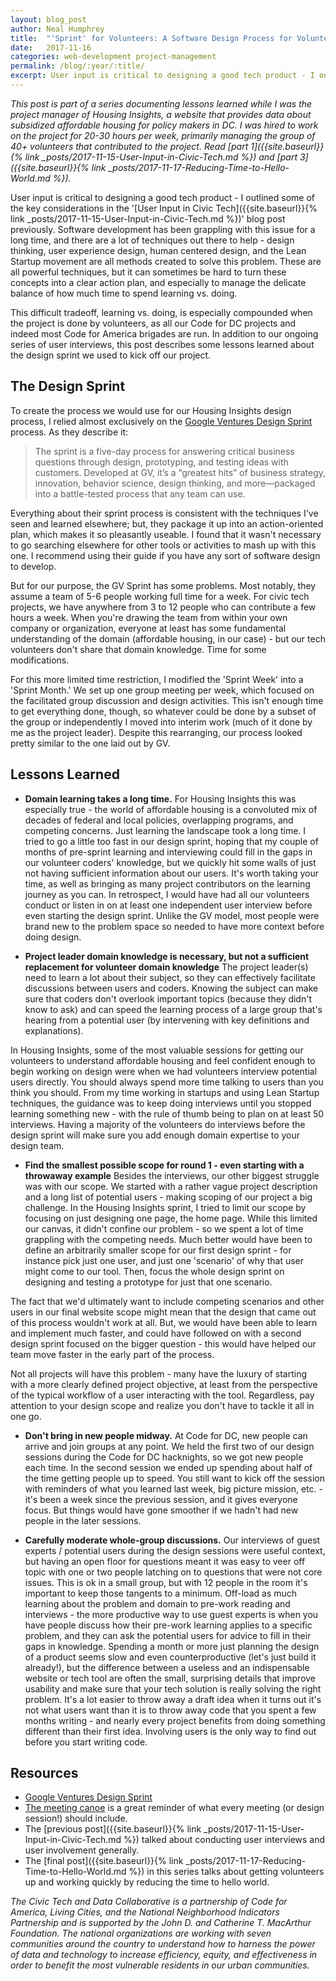 ```yaml
---
layout: blog_post
author: Neal Humphrey
title:  "'Sprint' for Volunteers: A Software Design Process for Volunteer Civic Tech"
date:   2017-11-16
categories: web-development project-management
permalink: /blog/:year/:title/
excerpt: User input is critical to designing a good tech product - I outlined some of the key considerations in the User Input in Civic Tech blog post previously. Software development has been grappling with this issue for a long time, and there are a lot of techniques out there to help - design thinking, user experience design, human centered design, and the Lean Startup movement are all methods created to solve this problem. These are all powerful techniques, but it can sometimes be hard to turn these concepts into a clear action plan, and especially to manage the delicate balance of how much time to spend learning vs. doing.
---
```


*This post is part of a series documenting lessons learned while I was the project manager of Housing Insights, a website that provides data about subsidized affordable housing for policy makers in DC. I was hired to work on the project for 20-30 hours per week, primarily managing the group of 40+ volunteers that contributed to the project. Read [part 1]({{site.baseurl}}{% link _posts/2017-11-15-User-Input-in-Civic-Tech.md %}) and [part 3]({{site.baseurl}}{% link _posts/2017-11-17-Reducing-Time-to-Hello-World.md %}).*

User input is critical to designing a good tech product - I outlined some of the key considerations in the '[User Input in Civic Tech]({{site.baseurl}}{% link _posts/2017-11-15-User-Input-in-Civic-Tech.md %})' blog post previously. Software development has been grappling with this issue for a long time, and there are a lot of techniques out there to help - design thinking, user experience design, human centered design, and the Lean Startup movement are all methods created to solve this problem. These are all powerful techniques, but it can sometimes be hard to turn these concepts into a clear action plan, and especially to manage the delicate balance of how much time to spend learning vs. doing.

This difficult tradeoff, learning vs. doing, is especially compounded when the project is done by volunteers, as all our Code for DC projects and indeed most Code for America brigades are run. In addition to our ongoing series of user interviews, this post describes some lessons learned about the design sprint we used to kick off our project.

## The Design Sprint
To create the process we would use for our Housing Insights design process, I relied almost exclusively on the [Google Ventures Design Sprint](http://www.gv.com/sprint/) process. As they describe it:

> The sprint is a five-day process for answering critical business questions through design, prototyping, and testing ideas with customers. Developed at GV, it’s a “greatest hits” of business strategy, innovation, behavior science, design thinking, and more—packaged into a battle-tested process that any team can use.

Everything about their sprint process is consistent with the techniques I've seen and learned elsewhere; but, they package it up into an action-oriented plan, which makes it so pleasantly useable. I found that it wasn't necessary to go searching elsewhere for other tools or activities to mash up with this one. I recommend using their guide if you have any sort of software design to develop.

But for our purpose, the GV Sprint has some problems. Most notably, they assume a team of 5-6 people working full time for a week. For civic tech projects, we have anywhere from 3 to 12 people who can contribute a few hours a week. When you're drawing the team from within your own company or organization, everyone at least has some fundamental understanding of the domain (affordable housing, in our case) - but our tech volunteers don't share that domain knowledge. Time for some modifications.

For this more limited time restriction, I modified the 'Sprint Week' into a 'Sprint Month.' We set up one group meeting per week, which focused on the facilitated group discussion and design activities. This isn't enough time to get everything done, though, so whatever could be done by a subset of the group or independently I moved into interim work (much of it done by me as the project leader). Despite this rearranging, our process looked pretty similar to the one laid out by GV.

## Lessons Learned

+ **Domain learning takes a long time.**
For Housing Insights this was especially true - the world of affordable housing is a convoluted mix of decades of federal and local policies, overlapping programs, and competing concerns. Just learning the landscape took a long time. I tried to go a little too fast in our design sprint, hoping that my couple of months of pre-sprint learning and interviewing could fill in the gaps in our volunteer coders' knowledge, but we quickly hit some walls of just not having sufficient information about our users. It's worth taking your time, as well as bringing as many project contributors on the learning journey as you can. In retrospect, I would have had all our volunteers conduct or listen in on at least one independent user interview before even starting the design sprint. Unlike the GV model, most people were brand new to the problem space so needed to have more context before doing design. 

+ **Project leader domain knowledge is necessary, but not a sufficient replacement for volunteer domain knowledge**
The project leader(s) need to learn a lot about their subject, so they can effectively facilitate discussions between users and coders. Knowing the subject can make sure that coders don't overlook 
important topics (because they didn't know to ask) and can speed the learning process of a large group that's hearing from a potential user (by intervening with key definitions and explanations).

In Housing Insights, some of the most valuable sessions for getting our volunteers to understand affordable housing and feel confident enough to begin working on design were when we had volunteers interview potential users directly. You should always spend more time talking to users than you think you should. From my time working in startups and using Lean Startup techniques, the guidance was to keep doing interviews until you stopped learning something new - with the rule of thumb being to plan on at least 50 interviews. Having a majority of the volunteers do interviews before the design sprint will make sure you add enough domain expertise to your design team.

+ **Find the smallest possible scope for round 1 - even starting with a throwaway example**
Besides the interviews, our other biggest struggle was with our scope. We started with a rather vague project description and a long list of potential users - making scoping of our project a big challenge. In the Housing Insights sprint, I tried to limit our scope by focusing on just designing one page, the home page. While this limited our canvas, it didn't confine our problem - so we spent a lot of time grappling with the competing needs. Much better would have been to define an arbitrarily smaller scope for our first design sprint - for instance pick just one user, and just one 'scenario' of why that user might come to our tool. Then, focus the whole design sprint on designing and testing a prototype for just that one scenario.

The fact that we'd ultimately want to include competing scenarios and other users in our final website scope might mean that the design that came out of this process wouldn't work at all. But, we would have been able to learn and implement much faster, and could have followed on with a second design sprint focused on the bigger question - this would have helped our team move faster in the early part of the process.

Not all projects will have this problem - many have the luxury of starting with a more clearly defined project objective, at least from the perspective of the typical workflow of a user interacting with the tool. Regardless, pay attention to your design scope and realize you don't have to tackle it all in one go.

+ **Don't bring in new people midway.**
At Code for DC, new people can arrive and join groups at any point. We held the first two of our design sessions during the Code for DC hacknights, so we got new people each time. In the second session we ended up spending about half of the time getting people up to speed. You still want to kick off the session with reminders of what you learned last week, big picture mission, etc. - it's been a week since the previous session, and it gives everyone focus. But things would have gone smoother if we hadn't had new people in the later sessions. 

+ **Carefully moderate whole-group discussions.**
Our interviews of guest experts / potential users during the design sessions were useful context, but having an open floor for questions meant it was easy to veer off topic with one or two people latching on to questions that were not core issues. This is ok in a small group, but with 12 people in the room it's important to keep those tangents to a minimum. Off-load as much learning about the problem and domain to pre-work reading and interviews - the more productive way to use guest experts is when you have people discuss how their pre-work learning applies to a specific problem, and they can ask the potential users for advice to fill in their gaps in knowledge.
Spending a month or more just planning the design of a product seems slow and even counterproductive (let's just build it already!), but the difference between a useless and an indispensable website or tech tool are often the small, surprising details that improve usability and make sure that your tech solution is really solving the right problem. It's a lot easier to throw away a draft idea when it turns out it's not what users want than it is to throw away code that you spent a few months writing - and nearly every project benefits from doing something different than their first idea. Involving users is the only way to find out before you start writing code.

## Resources
- [Google Ventures Design Sprint](http://www.gv.com/sprint/)
- [The meeting canoe](http://axelrodgroup.com/meeting-canoe/) is a great reminder of what every meeting (or design session!) should include.
- The [previous post]({{site.baseurl}}{% link _posts/2017-11-15-User-Input-in-Civic-Tech.md %}) talked about conducting user interviews and user involvement generally. 
- The [final post]({{site.baseurl}}{% link _posts/2017-11-17-Reducing-Time-to-Hello-World.md %}) in this series talks about getting volunteers up and working quickly by reducing the time to hello world.


*The Civic Tech and Data Collaborative is a partnership of Code for America, Living Cities, and the National Neighborhood Indicators Partnership and is supported by the John D. and Catherine T. MacArthur Foundation. The national organizations are working with seven communities around the country to understand how to harness the power of data and technology to increase efficiency, equity, and effectiveness in order to benefit the most vulnerable residents in our urban communities.*
